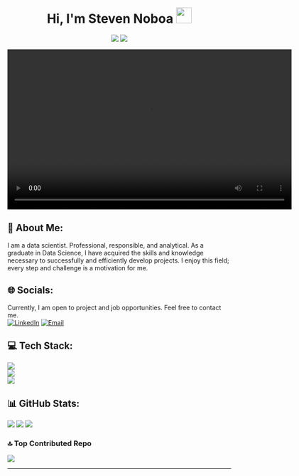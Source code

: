 <h1 align="center"><b>Hi, I'm Steven Noboa </b><img src="https://media.giphy.com/media/hvRJCLFzcasrR4ia7z/giphy.gif" width="35"></h1>
<p align="center">
  <a href="https://github.com/DenverCoder1/readme-typing-svg"><img src="https://readme-typing-svg.herokuapp.com?font=Time+New+Roman&color=cyan&size=25&center=true&vCenter=true&width=600&height=100&lines=Data+Scientist+Junior."></a>
   <a href="https://github.com/DenverCoder1/readme-typing-svg"><img src="https://readme-typing-svg.herokuapp.com?font=Time+New+Roman&color=cyan&size=25&center=true&vCenter=true&width=600&height=100&lines=Ready+for+the+next+challenge."></a>
</p>


<video width="640" height="360" controls>
  <source src="sn.mp4" type="video/mp4">
</video>

## 💫 About Me:
I am a data scientist. Professional, responsible, and analytical. As a graduate in Data Science, I have acquired the skills and knowledge necessary to successfully and efficiently develop projects. I enjoy this field; every step and challenge is a motivation for me.

## 🌐 Socials:
Currently, I am open to project and job opportunities. Feel free to contact me.
<br>
[![LinkedIn](https://img.shields.io/badge/LinkedIn-%230077B5.svg?logo=linkedin&logoColor=white)](https://www.linkedin.com/in/steven-noboa-ord%C3%B3%C3%B1ez-24055810b/) 
[![Email](https://img.shields.io/badge/Email-D14836?logo=gmail&logoColor=white)](https://mail.google.com/mail/?view=cm&fs=1&to=stevennoboaordonez@gmail.com)

## 💻 Tech Stack:
<div class="badge-container">
    <div class="badge-column">
        <a href="https://skillicons.dev">
            <img src="https://skillicons.dev/icons?i=py,git,docker,html,aws,gcp" />
        </a>
    </div>
    <div class="badge-column">
        <a href="https://skillicons.dev">
            <img src="https://skillicons.dev/icons?i=matlab,flask,github,mongodb,mysql,azure" />
        </a>
    </div>
    <div class="badge-column">
        <a href="https://skillicons.dev">
            <img src="https://skillicons.dev/icons?i=opencv,postgres,postman,regex,sqlite,stackoverflow,md,sklearn,selenium,tensorflow,visualstudio,vscode" />
        </a>
    </div>
</div>

## 📊 GitHub Stats:
![](https://github-readme-stats.vercel.app/api?username=StevenNoboa&theme=dark&hide_border=false&include_all_commits=false&count_private=false)
![](https://github-readme-streak-stats.herokuapp.com/?user=StevenNoboa&theme=dark&hide_border=false)
![](https://github-readme-stats.vercel.app/api/top-langs/?username=StevenNoboa&theme=dark&hide_border=false&include_all_commits=false&count_private=false&layout=compact)

### 🔝 Top Contributed Repo
![](https://github-contributor-stats.vercel.app/api?username=StevenNoboa&limit=5&theme=dark&combine_all_yearly_contributions=true)


---


<!-- Proudly created with GPRM ( https://gprm.itsvg.in ) -->
